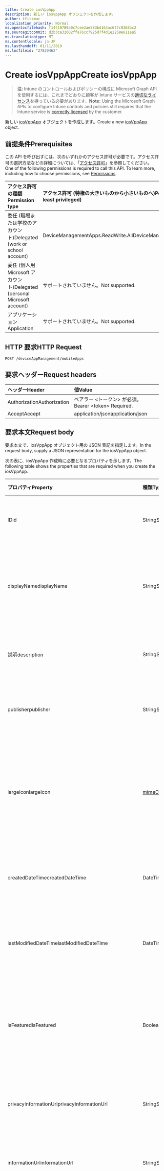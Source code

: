 ```yaml
---
title: Create iosVppApp
description: 新しい iosVppApp オブジェクトを作成します。
author: tfitzmac
localization_priority: Normal
ms.openlocfilehash: f14419789a0c7cee2ae583bd163ac677c9368bc2
ms.sourcegitcommit: d2b3ca32602ffa76cc7925d7f4d1e2258e611ea5
ms.translationtype: MT
ms.contentlocale: ja-JP
ms.lasthandoff: 01/11/2019
ms.locfileid: "27820462"
---
```

# <a name="create-iosvppapp"></a><span data-ttu-id="640fa-103">Create iosVppApp</span><span class="sxs-lookup"><span data-stu-id="640fa-103">Create iosVppApp</span></span>

> <span data-ttu-id="640fa-104">**注:** Intune のコントロールおよびポリシーの構成に Microsoft Graph API を使用するには、これまでどおりに顧客が Intune サービスの[適切なライセンス](https://go.microsoft.com/fwlink/?linkid=839381)を持っている必要があります。</span><span class="sxs-lookup"><span data-stu-id="640fa-104">**Note:** Using the Microsoft Graph APIs to configure Intune controls and policies still requires that the Intune service is [correctly licensed](https://go.microsoft.com/fwlink/?linkid=839381) by the customer.</span></span>

<span data-ttu-id="640fa-105">新しい [iosVppApp](../resources/intune-apps-iosvppapp.md) オブジェクトを作成します。</span><span class="sxs-lookup"><span data-stu-id="640fa-105">Create a new [iosVppApp](../resources/intune-apps-iosvppapp.md) object.</span></span>
## <a name="prerequisites"></a><span data-ttu-id="640fa-106">前提条件</span><span class="sxs-lookup"><span data-stu-id="640fa-106">Prerequisites</span></span>
<span data-ttu-id="640fa-p101">この API を呼び出すには、次のいずれかのアクセス許可が必要です。アクセス許可の選択方法などの詳細については、「[アクセス許可](/graph/permissions-reference)」を参照してください。</span><span class="sxs-lookup"><span data-stu-id="640fa-p101">One of the following permissions is required to call this API. To learn more, including how to choose permissions, see [Permissions](/graph/permissions-reference).</span></span>

|<span data-ttu-id="640fa-109">アクセス許可の種類</span><span class="sxs-lookup"><span data-stu-id="640fa-109">Permission type</span></span>|<span data-ttu-id="640fa-110">アクセス許可 (特権の大きいものから小さいものへ)</span><span class="sxs-lookup"><span data-stu-id="640fa-110">Permissions (from most to least privileged)</span></span>|
|:---|:---|
|<span data-ttu-id="640fa-111">委任 (職場または学校のアカウント)</span><span class="sxs-lookup"><span data-stu-id="640fa-111">Delegated (work or school account)</span></span>|<span data-ttu-id="640fa-112">DeviceManagementApps.ReadWrite.All</span><span class="sxs-lookup"><span data-stu-id="640fa-112">DeviceManagementApps.ReadWrite.All</span></span>|
|<span data-ttu-id="640fa-113">委任 (個人用 Microsoft アカウント)</span><span class="sxs-lookup"><span data-stu-id="640fa-113">Delegated (personal Microsoft account)</span></span>|<span data-ttu-id="640fa-114">サポートされていません。</span><span class="sxs-lookup"><span data-stu-id="640fa-114">Not supported.</span></span>|
|<span data-ttu-id="640fa-115">アプリケーション</span><span class="sxs-lookup"><span data-stu-id="640fa-115">Application</span></span>|<span data-ttu-id="640fa-116">サポートされていません。</span><span class="sxs-lookup"><span data-stu-id="640fa-116">Not supported.</span></span>|

## <a name="http-request"></a><span data-ttu-id="640fa-117">HTTP 要求</span><span class="sxs-lookup"><span data-stu-id="640fa-117">HTTP Request</span></span>
<!-- {
  "blockType": "ignored"
}
-->
``` http
POST /deviceAppManagement/mobileApps
```

## <a name="request-headers"></a><span data-ttu-id="640fa-118">要求ヘッダー</span><span class="sxs-lookup"><span data-stu-id="640fa-118">Request headers</span></span>
|<span data-ttu-id="640fa-119">ヘッダー</span><span class="sxs-lookup"><span data-stu-id="640fa-119">Header</span></span>|<span data-ttu-id="640fa-120">値</span><span class="sxs-lookup"><span data-stu-id="640fa-120">Value</span></span>|
|:---|:---|
|<span data-ttu-id="640fa-121">Authorization</span><span class="sxs-lookup"><span data-stu-id="640fa-121">Authorization</span></span>|<span data-ttu-id="640fa-122">ベアラー &lt;トークン&gt; が必須。</span><span class="sxs-lookup"><span data-stu-id="640fa-122">Bearer &lt;token&gt; Required.</span></span>|
|<span data-ttu-id="640fa-123">Accept</span><span class="sxs-lookup"><span data-stu-id="640fa-123">Accept</span></span>|<span data-ttu-id="640fa-124">application/json</span><span class="sxs-lookup"><span data-stu-id="640fa-124">application/json</span></span>|

## <a name="request-body"></a><span data-ttu-id="640fa-125">要求本文</span><span class="sxs-lookup"><span data-stu-id="640fa-125">Request body</span></span>
<span data-ttu-id="640fa-126">要求本文で、iosVppApp オブジェクト用の JSON 表記を指定します。</span><span class="sxs-lookup"><span data-stu-id="640fa-126">In the request body, supply a JSON representation for the iosVppApp object.</span></span>

<span data-ttu-id="640fa-127">次の表に、iosVppApp 作成時に必要となるプロパティを示します。</span><span class="sxs-lookup"><span data-stu-id="640fa-127">The following table shows the properties that are required when you create the iosVppApp.</span></span>

|<span data-ttu-id="640fa-128">プロパティ</span><span class="sxs-lookup"><span data-stu-id="640fa-128">Property</span></span>|<span data-ttu-id="640fa-129">種類</span><span class="sxs-lookup"><span data-stu-id="640fa-129">Type</span></span>|<span data-ttu-id="640fa-130">説明</span><span class="sxs-lookup"><span data-stu-id="640fa-130">Description</span></span>|
|:---|:---|:---|
|<span data-ttu-id="640fa-131">ID</span><span class="sxs-lookup"><span data-stu-id="640fa-131">id</span></span>|<span data-ttu-id="640fa-132">String</span><span class="sxs-lookup"><span data-stu-id="640fa-132">String</span></span>|<span data-ttu-id="640fa-133">エンティティのキー。</span><span class="sxs-lookup"><span data-stu-id="640fa-133">Key of the entity.</span></span> <span data-ttu-id="640fa-134">[mobileApp](../resources/intune-apps-mobileapp.md) から継承します</span><span class="sxs-lookup"><span data-stu-id="640fa-134">Inherited from [mobileApp](../resources/intune-apps-mobileapp.md)</span></span>|
|<span data-ttu-id="640fa-135">displayName</span><span class="sxs-lookup"><span data-stu-id="640fa-135">displayName</span></span>|<span data-ttu-id="640fa-136">String</span><span class="sxs-lookup"><span data-stu-id="640fa-136">String</span></span>|<span data-ttu-id="640fa-137">管理者が提供またはインポートしたアプリのタイトル。</span><span class="sxs-lookup"><span data-stu-id="640fa-137">The admin provided or imported title of the app.</span></span> <span data-ttu-id="640fa-138">[mobileApp](../resources/intune-apps-mobileapp.md) から継承します</span><span class="sxs-lookup"><span data-stu-id="640fa-138">Inherited from [mobileApp](../resources/intune-apps-mobileapp.md)</span></span>|
|<span data-ttu-id="640fa-139">説明</span><span class="sxs-lookup"><span data-stu-id="640fa-139">description</span></span>|<span data-ttu-id="640fa-140">String</span><span class="sxs-lookup"><span data-stu-id="640fa-140">String</span></span>|<span data-ttu-id="640fa-141">アプリの説明。</span><span class="sxs-lookup"><span data-stu-id="640fa-141">The description of the app.</span></span> <span data-ttu-id="640fa-142">[mobileApp](../resources/intune-apps-mobileapp.md) から継承します</span><span class="sxs-lookup"><span data-stu-id="640fa-142">Inherited from [mobileApp](../resources/intune-apps-mobileapp.md)</span></span>|
|<span data-ttu-id="640fa-143">publisher</span><span class="sxs-lookup"><span data-stu-id="640fa-143">publisher</span></span>|<span data-ttu-id="640fa-144">String</span><span class="sxs-lookup"><span data-stu-id="640fa-144">String</span></span>|<span data-ttu-id="640fa-145">アプリの発行元。</span><span class="sxs-lookup"><span data-stu-id="640fa-145">The publisher of the app.</span></span> <span data-ttu-id="640fa-146">[mobileApp](../resources/intune-apps-mobileapp.md) から継承します</span><span class="sxs-lookup"><span data-stu-id="640fa-146">Inherited from [mobileApp](../resources/intune-apps-mobileapp.md)</span></span>|
|<span data-ttu-id="640fa-147">largeIcon</span><span class="sxs-lookup"><span data-stu-id="640fa-147">largeIcon</span></span>|[<span data-ttu-id="640fa-148">mimeContent</span><span class="sxs-lookup"><span data-stu-id="640fa-148">mimeContent</span></span>](../resources/intune-shared-mimecontent.md)|<span data-ttu-id="640fa-149">アプリの詳細に表示され、アイコンのアップロードに使用される大きなアイコン。</span><span class="sxs-lookup"><span data-stu-id="640fa-149">The large icon, to be displayed in the app details and used for upload of the icon.</span></span> <span data-ttu-id="640fa-150">[mobileApp](../resources/intune-apps-mobileapp.md) から継承します</span><span class="sxs-lookup"><span data-stu-id="640fa-150">Inherited from [mobileApp](../resources/intune-apps-mobileapp.md)</span></span>|
|<span data-ttu-id="640fa-151">createdDateTime</span><span class="sxs-lookup"><span data-stu-id="640fa-151">createdDateTime</span></span>|<span data-ttu-id="640fa-152">DateTimeOffset</span><span class="sxs-lookup"><span data-stu-id="640fa-152">DateTimeOffset</span></span>|<span data-ttu-id="640fa-153">アプリが作成された日時。</span><span class="sxs-lookup"><span data-stu-id="640fa-153">The date and time the app was created.</span></span> <span data-ttu-id="640fa-154">[mobileApp](../resources/intune-apps-mobileapp.md) から継承します</span><span class="sxs-lookup"><span data-stu-id="640fa-154">Inherited from [mobileApp](../resources/intune-apps-mobileapp.md)</span></span>|
|<span data-ttu-id="640fa-155">lastModifiedDateTime</span><span class="sxs-lookup"><span data-stu-id="640fa-155">lastModifiedDateTime</span></span>|<span data-ttu-id="640fa-156">DateTimeOffset</span><span class="sxs-lookup"><span data-stu-id="640fa-156">DateTimeOffset</span></span>|<span data-ttu-id="640fa-157">アプリが最後に変更された日時。</span><span class="sxs-lookup"><span data-stu-id="640fa-157">The date and time the app was last modified.</span></span> <span data-ttu-id="640fa-158">[mobileApp](../resources/intune-apps-mobileapp.md) から継承します</span><span class="sxs-lookup"><span data-stu-id="640fa-158">Inherited from [mobileApp](../resources/intune-apps-mobileapp.md)</span></span>|
|<span data-ttu-id="640fa-159">isFeatured</span><span class="sxs-lookup"><span data-stu-id="640fa-159">isFeatured</span></span>|<span data-ttu-id="640fa-160">Boolean</span><span class="sxs-lookup"><span data-stu-id="640fa-160">Boolean</span></span>|<span data-ttu-id="640fa-161">アプリが管理者のおすすめとしてマークされたかどうかを示す値。[mobileApp](../resources/intune-apps-mobileapp.md) から継承します</span><span class="sxs-lookup"><span data-stu-id="640fa-161">The value indicating whether the app is marked as featured by the admin. Inherited from [mobileApp](../resources/intune-apps-mobileapp.md)</span></span>|
|<span data-ttu-id="640fa-162">privacyInformationUrl</span><span class="sxs-lookup"><span data-stu-id="640fa-162">privacyInformationUrl</span></span>|<span data-ttu-id="640fa-163">String</span><span class="sxs-lookup"><span data-stu-id="640fa-163">String</span></span>|<span data-ttu-id="640fa-164">プライバシーに関する声明の URL。</span><span class="sxs-lookup"><span data-stu-id="640fa-164">The privacy statement Url.</span></span> <span data-ttu-id="640fa-165">[mobileApp](../resources/intune-apps-mobileapp.md) から継承します</span><span class="sxs-lookup"><span data-stu-id="640fa-165">Inherited from [mobileApp](../resources/intune-apps-mobileapp.md)</span></span>|
|<span data-ttu-id="640fa-166">informationUrl</span><span class="sxs-lookup"><span data-stu-id="640fa-166">informationUrl</span></span>|<span data-ttu-id="640fa-167">String</span><span class="sxs-lookup"><span data-stu-id="640fa-167">String</span></span>|<span data-ttu-id="640fa-168">詳細情報の URL。</span><span class="sxs-lookup"><span data-stu-id="640fa-168">The more information Url.</span></span> <span data-ttu-id="640fa-169">[mobileApp](../resources/intune-apps-mobileapp.md) から継承します</span><span class="sxs-lookup"><span data-stu-id="640fa-169">Inherited from [mobileApp](../resources/intune-apps-mobileapp.md)</span></span>|
|<span data-ttu-id="640fa-170">owner</span><span class="sxs-lookup"><span data-stu-id="640fa-170">owner</span></span>|<span data-ttu-id="640fa-171">String</span><span class="sxs-lookup"><span data-stu-id="640fa-171">String</span></span>|<span data-ttu-id="640fa-172">アプリの所有者。</span><span class="sxs-lookup"><span data-stu-id="640fa-172">The owner of the app.</span></span> <span data-ttu-id="640fa-173">[mobileApp](../resources/intune-apps-mobileapp.md) から継承します</span><span class="sxs-lookup"><span data-stu-id="640fa-173">Inherited from [mobileApp](../resources/intune-apps-mobileapp.md)</span></span>|
|<span data-ttu-id="640fa-174">developer</span><span class="sxs-lookup"><span data-stu-id="640fa-174">developer</span></span>|<span data-ttu-id="640fa-175">String</span><span class="sxs-lookup"><span data-stu-id="640fa-175">String</span></span>|<span data-ttu-id="640fa-176">アプリの開発者。</span><span class="sxs-lookup"><span data-stu-id="640fa-176">The developer of the app.</span></span> <span data-ttu-id="640fa-177">[mobileApp](../resources/intune-apps-mobileapp.md) から継承します</span><span class="sxs-lookup"><span data-stu-id="640fa-177">Inherited from [mobileApp](../resources/intune-apps-mobileapp.md)</span></span>|
|<span data-ttu-id="640fa-178">notes</span><span class="sxs-lookup"><span data-stu-id="640fa-178">notes</span></span>|<span data-ttu-id="640fa-179">String</span><span class="sxs-lookup"><span data-stu-id="640fa-179">String</span></span>|<span data-ttu-id="640fa-180">アプリ用のメモ。</span><span class="sxs-lookup"><span data-stu-id="640fa-180">Notes for the app.</span></span> <span data-ttu-id="640fa-181">[mobileApp](../resources/intune-apps-mobileapp.md) から継承します</span><span class="sxs-lookup"><span data-stu-id="640fa-181">Inherited from [mobileApp](../resources/intune-apps-mobileapp.md)</span></span>|
|<span data-ttu-id="640fa-182">publishingState</span><span class="sxs-lookup"><span data-stu-id="640fa-182">publishingState</span></span>|[<span data-ttu-id="640fa-183">mobileAppPublishingState</span><span class="sxs-lookup"><span data-stu-id="640fa-183">mobileAppPublishingState</span></span>](../resources/intune-apps-mobileapppublishingstate.md)|<span data-ttu-id="640fa-184">アプリの発行の状態。</span><span class="sxs-lookup"><span data-stu-id="640fa-184">The publishing state for the app.</span></span> <span data-ttu-id="640fa-185">アプリが発行されていない限り、アプリを割り当てることができません。</span><span class="sxs-lookup"><span data-stu-id="640fa-185">The app cannot be assigned unless the app is published.</span></span> <span data-ttu-id="640fa-186">[MobileApp](../resources/intune-apps-mobileapp.md)から継承されます。</span><span class="sxs-lookup"><span data-stu-id="640fa-186">Inherited from [mobileApp](../resources/intune-apps-mobileapp.md).</span></span> <span data-ttu-id="640fa-187">可能な値は、`notPublished`、`processing`、`published` です。</span><span class="sxs-lookup"><span data-stu-id="640fa-187">Possible values are: `notPublished`, `processing`, `published`.</span></span>|
|<span data-ttu-id="640fa-188">usedLicenseCount</span><span class="sxs-lookup"><span data-stu-id="640fa-188">usedLicenseCount</span></span>|<span data-ttu-id="640fa-189">Int32</span><span class="sxs-lookup"><span data-stu-id="640fa-189">Int32</span></span>|<span data-ttu-id="640fa-190">使用中の VPP ライセンスの数。</span><span class="sxs-lookup"><span data-stu-id="640fa-190">The number of VPP licenses in use.</span></span>|
|<span data-ttu-id="640fa-191">totalLicenseCount</span><span class="sxs-lookup"><span data-stu-id="640fa-191">totalLicenseCount</span></span>|<span data-ttu-id="640fa-192">Int32</span><span class="sxs-lookup"><span data-stu-id="640fa-192">Int32</span></span>|<span data-ttu-id="640fa-193">VPP ライセンスの総数。</span><span class="sxs-lookup"><span data-stu-id="640fa-193">The total number of VPP licenses.</span></span>|
|<span data-ttu-id="640fa-194">releaseDateTime</span><span class="sxs-lookup"><span data-stu-id="640fa-194">releaseDateTime</span></span>|<span data-ttu-id="640fa-195">DateTimeOffset</span><span class="sxs-lookup"><span data-stu-id="640fa-195">DateTimeOffset</span></span>|<span data-ttu-id="640fa-196">VPP アプリケーションのリリースの日時。</span><span class="sxs-lookup"><span data-stu-id="640fa-196">The VPP application release date and time.</span></span>|
|<span data-ttu-id="640fa-197">appStoreUrl</span><span class="sxs-lookup"><span data-stu-id="640fa-197">appStoreUrl</span></span>|<span data-ttu-id="640fa-198">String</span><span class="sxs-lookup"><span data-stu-id="640fa-198">String</span></span>|<span data-ttu-id="640fa-199">ストアの URL。</span><span class="sxs-lookup"><span data-stu-id="640fa-199">The store URL.</span></span>|
|<span data-ttu-id="640fa-200">licensingType</span><span class="sxs-lookup"><span data-stu-id="640fa-200">licensingType</span></span>|[<span data-ttu-id="640fa-201">vppLicensingType</span><span class="sxs-lookup"><span data-stu-id="640fa-201">vppLicensingType</span></span>](../resources/intune-apps-vpplicensingtype.md)|<span data-ttu-id="640fa-202">サポートされているライセンスの種類。</span><span class="sxs-lookup"><span data-stu-id="640fa-202">The supported License Type.</span></span>|
|<span data-ttu-id="640fa-203">applicableDeviceType</span><span class="sxs-lookup"><span data-stu-id="640fa-203">applicableDeviceType</span></span>|[<span data-ttu-id="640fa-204">iosDeviceType</span><span class="sxs-lookup"><span data-stu-id="640fa-204">iosDeviceType</span></span>](../resources/intune-apps-iosdevicetype.md)|<span data-ttu-id="640fa-205">該当する iOS デバイスの種類。</span><span class="sxs-lookup"><span data-stu-id="640fa-205">The applicable iOS Device Type.</span></span>|
|<span data-ttu-id="640fa-206">vppTokenOrganizationName</span><span class="sxs-lookup"><span data-stu-id="640fa-206">vppTokenOrganizationName</span></span>|<span data-ttu-id="640fa-207">String</span><span class="sxs-lookup"><span data-stu-id="640fa-207">String</span></span>|<span data-ttu-id="640fa-208">Apple Volume Purchase Program のトークンに関連付けられている組織</span><span class="sxs-lookup"><span data-stu-id="640fa-208">The organization associated with the Apple Volume Purchase Program Token</span></span>|
|<span data-ttu-id="640fa-209">vppTokenAccountType</span><span class="sxs-lookup"><span data-stu-id="640fa-209">vppTokenAccountType</span></span>|[<span data-ttu-id="640fa-210">vppTokenAccountType</span><span class="sxs-lookup"><span data-stu-id="640fa-210">vppTokenAccountType</span></span>](../resources/intune-shared-vpptokenaccounttype.md)|<span data-ttu-id="640fa-211">特定の Apple Volume Purchase Program のトークンが関連付けられている、ボリューム購入プログラムの種類。</span><span class="sxs-lookup"><span data-stu-id="640fa-211">The type of volume purchase program which the given Apple Volume Purchase Program Token is associated with.</span></span> <span data-ttu-id="640fa-212">可能な値は、`business`、`education` です。</span><span class="sxs-lookup"><span data-stu-id="640fa-212">Possible values are: `business`, `education`.</span></span> <span data-ttu-id="640fa-213">可能な値は、`business`、`education` です。</span><span class="sxs-lookup"><span data-stu-id="640fa-213">Possible values are: `business`, `education`.</span></span>|
|<span data-ttu-id="640fa-214">vppTokenAppleId</span><span class="sxs-lookup"><span data-stu-id="640fa-214">vppTokenAppleId</span></span>|<span data-ttu-id="640fa-215">String</span><span class="sxs-lookup"><span data-stu-id="640fa-215">String</span></span>|<span data-ttu-id="640fa-216">特定の Apple ボリューム購入プログラムのトークンに関連付けられている Apple ID。</span><span class="sxs-lookup"><span data-stu-id="640fa-216">The Apple Id associated with the given Apple Volume Purchase Program Token.</span></span>|
|<span data-ttu-id="640fa-217">bundleId</span><span class="sxs-lookup"><span data-stu-id="640fa-217">bundleId</span></span>|<span data-ttu-id="640fa-218">String</span><span class="sxs-lookup"><span data-stu-id="640fa-218">String</span></span>|<span data-ttu-id="640fa-219">ID 名。</span><span class="sxs-lookup"><span data-stu-id="640fa-219">The Identity Name.</span></span>|



## <a name="response"></a><span data-ttu-id="640fa-220">応答</span><span class="sxs-lookup"><span data-stu-id="640fa-220">Response</span></span>
<span data-ttu-id="640fa-221">成功した場合、このメソッドは `201 Created` 応答コードと、応答本文で [iosVppApp](../resources/intune-apps-iosvppapp.md) オブジェクトを返します。</span><span class="sxs-lookup"><span data-stu-id="640fa-221">If successful, this method returns a `201 Created` response code and a [iosVppApp](../resources/intune-apps-iosvppapp.md) object in the response body.</span></span>

## <a name="example"></a><span data-ttu-id="640fa-222">例</span><span class="sxs-lookup"><span data-stu-id="640fa-222">Example</span></span>
### <a name="request"></a><span data-ttu-id="640fa-223">要求</span><span class="sxs-lookup"><span data-stu-id="640fa-223">Request</span></span>
<span data-ttu-id="640fa-224">以下は、要求の例です。</span><span class="sxs-lookup"><span data-stu-id="640fa-224">Here is an example of the request.</span></span>
``` http
POST https://graph.microsoft.com/v1.0/deviceAppManagement/mobileApps
Content-type: application/json
Content-length: 1222

{
  "@odata.type": "#microsoft.graph.iosVppApp",
  "displayName": "Display Name value",
  "description": "Description value",
  "publisher": "Publisher value",
  "largeIcon": {
    "@odata.type": "microsoft.graph.mimeContent",
    "type": "Type value",
    "value": "dmFsdWU="
  },
  "isFeatured": true,
  "privacyInformationUrl": "https://example.com/privacyInformationUrl/",
  "informationUrl": "https://example.com/informationUrl/",
  "owner": "Owner value",
  "developer": "Developer value",
  "notes": "Notes value",
  "publishingState": "processing",
  "usedLicenseCount": 0,
  "totalLicenseCount": 1,
  "releaseDateTime": "2017-01-01T00:01:34.7470482-08:00",
  "appStoreUrl": "https://example.com/appStoreUrl/",
  "licensingType": {
    "@odata.type": "microsoft.graph.vppLicensingType",
    "supportsUserLicensing": true,
    "supportsDeviceLicensing": true
  },
  "applicableDeviceType": {
    "@odata.type": "microsoft.graph.iosDeviceType",
    "iPad": true,
    "iPhoneAndIPod": true
  },
  "vppTokenOrganizationName": "Vpp Token Organization Name value",
  "vppTokenAccountType": "education",
  "vppTokenAppleId": "Vpp Token Apple Id value",
  "bundleId": "Bundle Id value"
}
```

### <a name="response"></a><span data-ttu-id="640fa-225">応答</span><span class="sxs-lookup"><span data-stu-id="640fa-225">Response</span></span>
<span data-ttu-id="640fa-p116">以下は、応答の例です。注:簡潔にするために、ここに示す応答オブジェクトは切り詰められている場合があります。すべてのプロパティは実際の呼び出しから返されます。</span><span class="sxs-lookup"><span data-stu-id="640fa-p116">Here is an example of the response. Note: The response object shown here may be truncated for brevity. All of the properties will be returned from an actual call.</span></span>
``` http
HTTP/1.1 201 Created
Content-Type: application/json
Content-Length: 1394

{
  "@odata.type": "#microsoft.graph.iosVppApp",
  "id": "a0ac9b6f-9b6f-a0ac-6f9b-aca06f9baca0",
  "displayName": "Display Name value",
  "description": "Description value",
  "publisher": "Publisher value",
  "largeIcon": {
    "@odata.type": "microsoft.graph.mimeContent",
    "type": "Type value",
    "value": "dmFsdWU="
  },
  "createdDateTime": "2017-01-01T00:02:43.5775965-08:00",
  "lastModifiedDateTime": "2017-01-01T00:00:35.1329464-08:00",
  "isFeatured": true,
  "privacyInformationUrl": "https://example.com/privacyInformationUrl/",
  "informationUrl": "https://example.com/informationUrl/",
  "owner": "Owner value",
  "developer": "Developer value",
  "notes": "Notes value",
  "publishingState": "processing",
  "usedLicenseCount": 0,
  "totalLicenseCount": 1,
  "releaseDateTime": "2017-01-01T00:01:34.7470482-08:00",
  "appStoreUrl": "https://example.com/appStoreUrl/",
  "licensingType": {
    "@odata.type": "microsoft.graph.vppLicensingType",
    "supportsUserLicensing": true,
    "supportsDeviceLicensing": true
  },
  "applicableDeviceType": {
    "@odata.type": "microsoft.graph.iosDeviceType",
    "iPad": true,
    "iPhoneAndIPod": true
  },
  "vppTokenOrganizationName": "Vpp Token Organization Name value",
  "vppTokenAccountType": "education",
  "vppTokenAppleId": "Vpp Token Apple Id value",
  "bundleId": "Bundle Id value"
}
```




